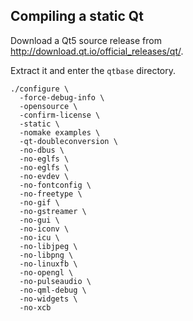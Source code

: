 ## Compiling a static Qt

Download a Qt5 source release from http://download.qt.io/official_releases/qt/.

Extract it and enter the `qtbase` directory.

    ./configure \
      -force-debug-info \
      -opensource \
      -confirm-license \
      -static \
      -nomake examples \
      -qt-doubleconversion \
      -no-dbus \
      -no-eglfs \
      -no-eglfs \
      -no-evdev \
      -no-fontconfig \
      -no-freetype \
      -no-gif \
      -no-gstreamer \
      -no-gui \
      -no-iconv \
      -no-icu \
      -no-libjpeg \
      -no-libpng \
      -no-linuxfb \
      -no-opengl \
      -no-pulseaudio \
      -no-qml-debug \
      -no-widgets \
      -no-xcb
